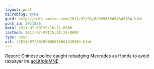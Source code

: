 ```yaml
---
layout: post
microblog: true
guid: http://twit.vmstan.com/2011/07/09/89805615664349184.html
post_id: 3041556
date: 2011-07-09T15:18:21-0600
lastmod: 2011-07-09T15:18:21-0600
type: post
url: /2011/07/09/89805615664349184.html
---
```

Report: Chinese police caught rebadging Mercedes as Honda to avoid taxpayer ire <a href="http://aol.it/pIoMNE">aol.it/pIoMNE</a>
